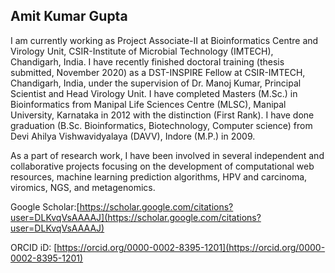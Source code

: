 ## Amit Kumar Gupta

I am currently working as Project Associate-II at Bioinformatics Centre and Virology Unit, CSIR-Institute of Microbial Technology (IMTECH), Chandigarh, India. I have recently finished doctoral training (thesis submitted, November 2020) as a DST-INSPIRE Fellow at CSIR-IMTECH, Chandigarh, India, under the supervision of Dr. Manoj Kumar, Principal Scientist and Head Virology Unit. I have completed Masters (M.Sc.) in Bioinformatics from Manipal Life Sciences Centre (MLSC), Manipal University, Karnataka in 2012 with the distinction (First Rank). I have done graduation (B.Sc. Bioinformatics, Biotechnology, Computer science) from Devi Ahilya Vishwavidyalaya (DAVV), Indore (M.P.) in 2009.

As a part of research work, I have been involved in several independent and collaborative projects focusing on the development of computational web resources, machine learning prediction algorithms, HPV and carcinoma, viromics, NGS, and metagenomics.

Google Scholar:[https://scholar.google.com/citations?user=DLKvqVsAAAAJ](https://scholar.google.com/citations?user=DLKvqVsAAAAJ)

ORCID iD: [https://orcid.org/0000-0002-8395-1201](https://orcid.org/0000-0002-8395-1201)
